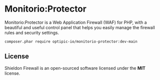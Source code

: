 #  Monitorio:Protector

Monitorio:Protector is a Web Application Firewall (WAF) for PHP, with a beautiful and useful control panel that helps you easily manage the firewall rules and security settings.

```
composer.phar require optipic-io/monitorio-protector:dev-main
```

## License

Shieldon Firewall is an open-sourced software licensed under the **MIT** license.
